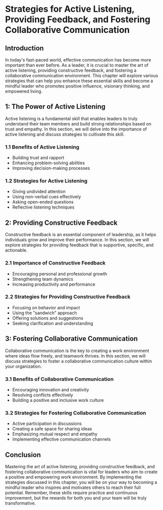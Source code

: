 # Strategies for Active Listening, Providing Feedback, and Fostering Collaborative Communication

## Introduction

In today's fast-paced world, effective communication has become more important than ever before. As a leader, it is crucial to master the art of active listening, providing constructive feedback, and fostering a collaborative communication environment. This chapter will explore various strategies that can help you enhance these essential skills and become a mindful leader who promotes positive influence, visionary thinking, and empowered living.

## 1: The Power of Active Listening

Active listening is a fundamental skill that enables leaders to truly understand their team members and build strong relationships based on trust and empathy. In this section, we will delve into the importance of active listening and discuss strategies to cultivate this skill.

### 1.1 Benefits of Active Listening

- Building trust and rapport
- Enhancing problem-solving abilities
- Improving decision-making processes

### 1.2 Strategies for Active Listening

- Giving undivided attention
- Using non-verbal cues effectively
- Asking open-ended questions
- Reflective listening techniques

## 2: Providing Constructive Feedback

Constructive feedback is an essential component of leadership, as it helps individuals grow and improve their performance. In this section, we will explore strategies for providing feedback that is supportive, specific, and actionable.

### 2.1 Importance of Constructive Feedback

- Encouraging personal and professional growth
- Strengthening team dynamics
- Increasing productivity and performance

### 2.2 Strategies for Providing Constructive Feedback

- Focusing on behavior and impact
- Using the "sandwich" approach
- Offering solutions and suggestions
- Seeking clarification and understanding

## 3: Fostering Collaborative Communication

Collaborative communication is the key to creating a work environment where ideas flow freely, and teamwork thrives. In this section, we will discuss strategies to foster a collaborative communication culture within your organization.

### 3.1 Benefits of Collaborative Communication

- Encouraging innovation and creativity
- Resolving conflicts effectively
- Building a positive and inclusive work culture

### 3.2 Strategies for Fostering Collaborative Communication

- Active participation in discussions
- Creating a safe space for sharing ideas
- Emphasizing mutual respect and empathy
- Implementing effective communication channels

## Conclusion

Mastering the art of active listening, providing constructive feedback, and fostering collaborative communication is vital for leaders who aim to create a positive and empowering work environment. By implementing the strategies discussed in this chapter, you will be on your way to becoming a mindful leader who inspires and motivates others to reach their full potential. Remember, these skills require practice and continuous improvement, but the rewards for both you and your team will be truly transformative.
